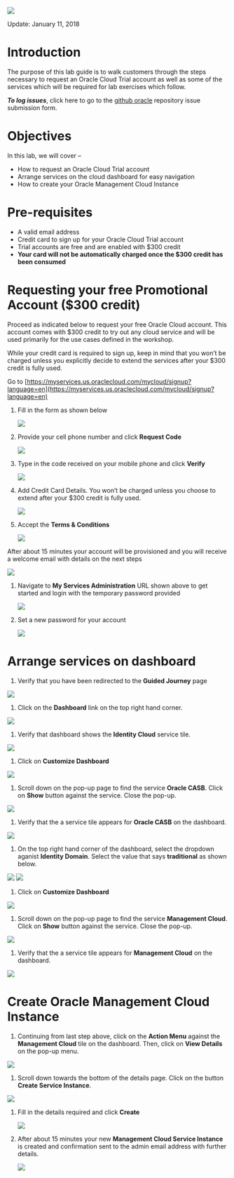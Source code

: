![](images/pre-req/header.png) 

Update: January 11, 2018

# Introduction

The purpose of this lab guide is to walk customers through the steps necessary to request an Oracle Cloud Trial account as well as some of the services which will be required for lab exercises which follow.

***To log issues***, click here to go to the [github oracle](https://github.com/csdoracle/Cloud-Security-Day/issues/new) repository issue submission form.

# Objectives

In this lab, we will cover –

- How to request an Oracle Cloud Trial account
- Arrange services on the cloud dashboard for easy navigation
- How to create your Oracle Management Cloud Instance


# Pre-requisites

- A valid email address
- Credit card to sign up for your Oracle Cloud Trial account
 - Trial accounts are free and are enabled with $300 credit
 - **Your card will not be automatically charged once the $300 credit has been consumed**

# Requesting your free  Promotional Account ($300 credit)

Proceed as indicated below to request your free Oracle Cloud account. This account comes with $300 credit to try out any cloud service and will be used primarily for the use cases defined in the workshop. 

While your credit card is required to sign up, keep in mind that you won’t be charged unless you explicitly decide to extend the services after your $300 credit is fully used. 

Go to [https://myservices.us.oraclecloud.com/mycloud/signup?language=en](https://myservices.us.oraclecloud.com/mycloud/signup?language=en)

1. Fill in the form as shown below

	![](images/pre-req/pre-001.png)

1.  Provide your cell phone number and click **Request Code**

	![](images/pre-req/pre-002.png)

1.  Type in the code received on your mobile phone and click **Verify**

	![](images/pre-req/pre-003.png)

1.  Add Credit Card Details. You won’t be charged unless you choose to extend after your $300 credit is fully used.

	![](images/pre-req/pre-004.png)

1.  Accept the **Terms & Conditions**

	![](images/pre-req/pre-005.png)

After about 15 minutes your account will be provisioned and you will receive a welcome email with details on the next steps

![](images/pre-req/pre-006.png)

1.  Navigate to **My Services Administration** URL shown above to get started and login with the temporary password provided

	![](images/pre-req/pre-007.png)

1.  Set a new password for your account

	![](images/pre-req/pre-008.png)
	
# Arrange services on dashboard

1.  Verify that you have been redirected to the **Guided Journey** page

![](images/pre-req/pre-008-1.png)

1.  Click on the **Dashboard** link on the top right hand corner.

![](images/pre-req/pre-008-2.png)

1.  Verify that dashboard shows the **Identity Cloud** service tile.

![](images/pre-req/pre-008-3.png)

1.  Click on **Customize Dashboard**

![](images/pre-req/pre-008-4.png)

1.  Scroll down on the pop-up page to find the service **Oracle CASB**. Click on  **Show** button against the service. Close the pop-up.

![](images/pre-req/pre-008-5.png)

1.  Verify that the a service tile appears for **Oracle CASB** on the dashboard.

![](images/pre-req/pre-008-6.png)

1.  On the top right hand corner of the dashboard, select the dropdown aganist **Identity Domain**. Select the value that says **traditional** as shown below.

![](images/pre-req/pre-008-7.png)
![](images/pre-req/pre-008-8.png)

1.  Click on **Customize Dashboard**

![](images/pre-req/pre-008-9.png)

1.  Scroll down on the pop-up page to find the service **Management Cloud**. Click on  **Show** button against the service. Close the pop-up.

![](images/pre-req/pre-008-10.png)

1.  Verify that the a service tile appears for **Management Cloud** on the dashboard.

![](images/pre-req/pre-008-11.png)

# Create Oracle Management Cloud Instance

1.  Continuing from last step above, click on the **Action Menu** against the **Management Cloud** tile on the dashboard. Then, click on **View Details** on the pop-up menu.

![](images/pre-req/pre-008-12.png)

1.  Scroll down towards the bottom of the details page. Click on the button **Create Service Instance**.

![](images/pre-req/pre-008-13.png)

1.  Fill in the details required and click **Create**

	![](images/pre-req/pre-011.png)

1.  After about 15 minutes your new **Management Cloud Service Instance** is created and confirmation sent to the admin email address with further details.

	![](images/pre-req/pre-012.png)
